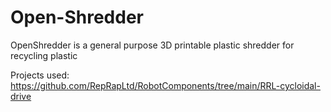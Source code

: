 # Open-Shredder
OpenShredder is a general purpose 3D printable plastic shredder for recycling plastic

Projects used:
https://github.com/RepRapLtd/RobotComponents/tree/main/RRL-cycloidal-drive
